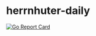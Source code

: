 # herrnhuter-daily
[![Go Report Card](https://goreportcard.com/badge/github.com/Kaitsh/herrnhuter-daily)](https://goreportcard.com/report/github.com/Kaitsh/herrnhuter-daily)
